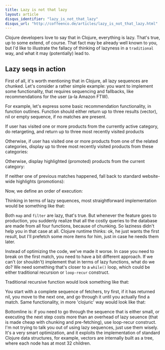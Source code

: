 ```yaml
---
title: Lazy is not that lazy
layout: article
disqus_identifier: "lazy_is_not_that_lazy"
disqus_url: "http://coffeenco.de/articles/lazy_is_not_that_lazy.html"
---
```


Clojure developers love to say that in Clojure, everything is lazy. That's true, up to some extend, of course.
That fact may be already well known to you, but I'd like to illustrate the fallacy of thinking of lazyness in
a `traditional` way, and what it may (potentially) lead to.

## Lazy seqs in action

First of all, it's worth mentioning that in Clojure, all lazy sequences are chunked.  Let's consider a rather simple
example: you want to implement some functionality, that requires sequencing and fallbacks, like recommendations
for the user (a-la Amazon FTW).

For example, let's express some basic recommendation functionality, in function outlines. Function should either
return up to three results (vector), nil or empty sequence, if no matches are present.

If user has visited one or more products from the currently active category, do retargeting, and return up to three
most recently visited products

<script src="https://gist.github.com/ifesdjeen/4757594.js?file=01_lazy.clj""></script>

Otherwise, if user has visited one or more products from one of the related categories, display up to three most recently
visited products from these categories:

<script src="https://gist.github.com/ifesdjeen/4757594.js?file=02_lazy.clj""></script>

Otherwise, display highlighted (promoted) products from the current category:

<script src="https://gist.github.com/ifesdjeen/4757594.js?file=03_lazy.clj""></script>

If neither one of previous matches happened, fall back to standard website-wide highlights (promotions):

<script src="https://gist.github.com/ifesdjeen/4757594.js?file=04_lazy.clj""></script>

Now, we define an order of execution:

<script src="https://gist.github.com/ifesdjeen/4757594.js?file=05_lazy.clj""></script>

Thinking in terms of lazy sequences, most straightforward implementation would be something like that:

<script src="https://gist.github.com/ifesdjeen/4757594.js?file=06_lazy.clj""></script>

Both `map` and `filter` are lazy, that's true. But whenever the feature goes to production, you suddenly realize
that all the costly queries to the database are made from all four functions, because of chunking. So laziness
didn't help you in that case at all. Clojure runtime thinks: ok, he just wants the first result, but I'll prefetch
some more items for him, just in case he needs them later.

Instead of optimizing the code, we've made it worse. In case you need to break on the first match, you need to have
a bit different approach. If we can't (or shouldn't) implement that in terms of lazy functions, what do we do?
We need something that's closer to a `while()` loop, which could be either traditional recursion or `loop-recur`
construct.

Traditional recursive function would look something like that:

<script src="https://gist.github.com/ifesdjeen/4757594.js?file=07_lazy.clj""></script>

You start with a complete sequence of fetchers, try first, if it has returned nil, you move to the next one,
and go through it until you actually find a match. Same functionality, in more 'clojuric' way would look like
that:

<script src="https://gist.github.com/ifesdjeen/4757594.js?file=08_lazy.clj""></script>

Bottomline is: if you need to go through the sequence that is either small, or executing the next step costs
more than an overhead of lazy seuence (that is made cheap with chunking and pre-fetching), use loop-recur construct.
I'm not trying to talk you out of using lazy sequences, just use them wisely. It's a very smart optimization,
and it exploits the implementation of standard Clojure data structures, for example, vectors are internally built
as a tree, where each node has at most 32 children.
